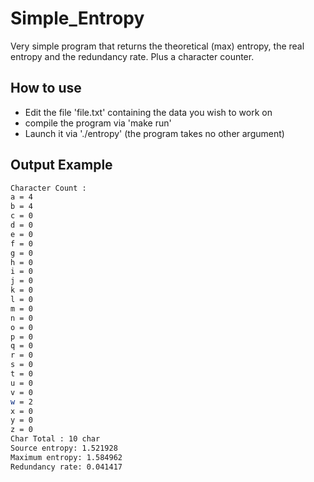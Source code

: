 # Simple_Entropy
Very simple program that returns the theoretical (max) entropy, the real entropy and the redundancy rate. Plus a character counter.

## How to use
- Edit the file 'file.txt' containing the data you wish to work on
- compile the program via 'make run'
- Launch it via './entropy' (the program takes no other argument)

## Output Example

```bash
Character Count :
a = 4
b = 4
c = 0
d = 0
e = 0
f = 0
g = 0
h = 0
i = 0
j = 0
k = 0
l = 0
m = 0
n = 0
o = 0
p = 0
q = 0
r = 0
s = 0
t = 0
u = 0
v = 0
w = 2
x = 0
y = 0
z = 0
Char Total : 10 char
Source entropy: 1.521928
Maximum entropy: 1.584962
Redundancy rate: 0.041417
```
